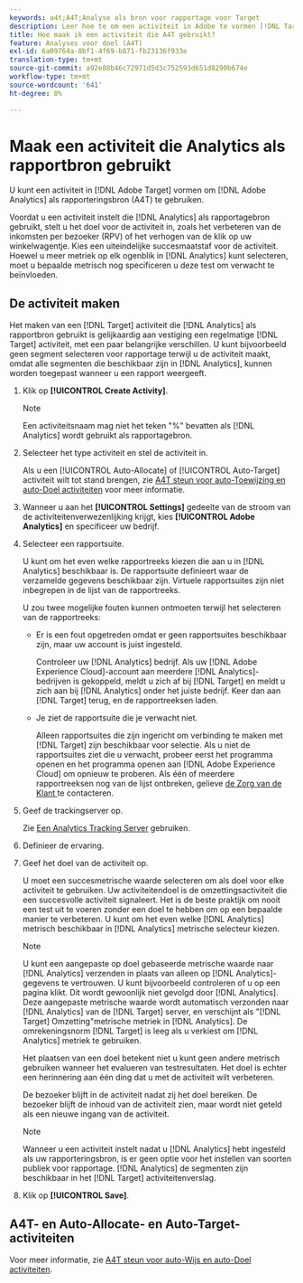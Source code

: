 ```yaml
---
keywords: a4t;A4T;Analyse als bron voor rapportage voor Target
description: Leer hoe te om een activiteit in Adobe te vormen [!DNL Target] die Adobe Analytics als rapporteringsbron (A4T) gebruikt.
title: Hoe maak ik een activiteit die A4T gebruikt?
feature: Analyses voor doel (A4T)
exl-id: 6a09764a-8bf1-4f69-b871-fb23136f933e
translation-type: tm+mt
source-git-commit: a92e88b46c72971d5d3c752593d651d8290b674e
workflow-type: tm+mt
source-wordcount: '641'
ht-degree: 0%

---
```


# Maak een activiteit die Analytics als rapportbron gebruikt

U kunt een activiteit in [!DNL Adobe Target] vormen om [!DNL Adobe Analytics] als rapporteringsbron (A4T) te gebruiken.

Voordat u een activiteit instelt die [!DNL Analytics] als rapportagebron gebruikt, stelt u het doel voor de activiteit in, zoals het verbeteren van de inkomsten per bezoeker (RPV) of het verhogen van de klik op uw winkelwagentje. Kies een uiteindelijke succesmaatstaf voor de activiteit. Hoewel u meer metriek op elk ogenblik in [!DNL Analytics] kunt selecteren, moet u bepaalde metrisch nog specificeren u deze test om verwacht te beïnvloeden.

## De activiteit maken

Het maken van een [!DNL Target] activiteit die [!DNL Analytics] als rapportbron gebruikt is gelijkaardig aan vestiging een regelmatige [!DNL Target] activiteit, met een paar belangrijke verschillen. U kunt bijvoorbeeld geen segment selecteren voor rapportage terwijl u de activiteit maakt, omdat alle segmenten die beschikbaar zijn in [!DNL Analytics], kunnen worden toegepast wanneer u een rapport weergeeft.

1. Klik op **[!UICONTROL Create Activity]**.

   >[!NOTE]
   >
   >Een activiteitsnaam mag niet het teken &quot;%&quot; bevatten als [!DNL Analytics] wordt gebruikt als rapportagebron.

1. Selecteer het type activiteit en stel de activiteit in.

   Als u een [!UICONTROL Auto-Allocate] of [!UICONTROL Auto-Target] activiteit wilt tot stand brengen, zie [A4T steun voor auto-Toewijzing en auto-Doel activiteiten](/help/c-integrating-target-with-mac/a4t/a4t-at-aa.md) voor meer informatie.

1. Wanneer u aan het **[!UICONTROL Settings]** gedeelte van de stroom van de activiteitenverwezenlijking krijgt, kies **[!UICONTROL Adobe Analytics]** en specificeer uw bedrijf.
1. Selecteer een rapportsuite.

   U kunt om het even welke rapportreeks kiezen die aan u in [!DNL Analytics] beschikbaar is. De rapportsuite definieert waar de verzamelde gegevens beschikbaar zijn. Virtuele rapportsuites zijn niet inbegrepen in de lijst van de rapportreeks.

   U zou twee mogelijke fouten kunnen ontmoeten terwijl het selecteren van de rapportreeks:

   * Er is een fout opgetreden omdat er geen rapportsuites beschikbaar zijn, maar uw account is juist ingesteld.

      Controleer uw [!DNL Analytics] bedrijf. Als uw [!DNL Adobe Experience Cloud]-account aan meerdere [!DNL Analytics]-bedrijven is gekoppeld, meldt u zich af bij [!DNL Target] en meldt u zich aan bij [!DNL Analytics] onder het juiste bedrijf. Keer dan aan [!DNL Target] terug, en de rapportreeksen laden.

   * Je ziet de rapportsuite die je verwacht niet.

      Alleen rapportsuites die zijn ingericht om verbinding te maken met [!DNL Target] zijn beschikbaar voor selectie. Als u niet de rapportsuites ziet die u verwacht, probeer eerst het programma openen en het programma openen aan [!DNL Adobe Experience Cloud] om opnieuw te proberen.
   Als één of meerdere rapportreeksen nog van de lijst ontbreken, gelieve [de Zorg van de Klant ](/help/cmp-resources-and-contact-information.md#reference_ACA3391A00EF467B87930A450050077C) te contacteren.

1. Geef de trackingserver op.

   Zie [Een Analytics Tracking Server](/help/c-integrating-target-with-mac/a4t/analytics-tracking-server.md#task_72077BA7E93C4A65A715A18F32228823) gebruiken.

1. Definieer de ervaring.
1. Geef het doel van de activiteit op.

   U moet een succesmetrische waarde selecteren om als doel voor elke activiteit te gebruiken. Uw activiteitendoel is de omzettingsactiviteit die een succesvolle activiteit signaleert. Het is de beste praktijk om nooit een test uit te voeren zonder een doel te hebben om op een bepaalde manier te verbeteren. U kunt om het even welke [!DNL Analytics] metrisch beschikbaar in [!DNL Analytics] metrische selecteur kiezen.

   >[!NOTE]
   >
   >U kunt een aangepaste op doel gebaseerde metrische waarde naar [!DNL Analytics] verzenden in plaats van alleen op [!DNL Analytics]-gegevens te vertrouwen. U kunt bijvoorbeeld controleren of u op een pagina klikt. Dit wordt gewoonlijk niet gevolgd door [!DNL Analytics]. Deze aangepaste metrische waarde wordt automatisch verzonden naar [!DNL Analytics] van de [!DNL Target] server, en verschijnt als &quot;[!DNL Target] Omzetting&quot;metrische metriek in [!DNL Analytics]. De omrekeningsnorm [!DNL Target] is leeg als u verkiest om [!DNL Analytics] metriek te gebruiken.

   Het plaatsen van een doel betekent niet u kunt geen andere metrisch gebruiken wanneer het evalueren van testresultaten. Het doel is echter een herinnering aan één ding dat u met de activiteit wilt verbeteren.

   De bezoeker blijft in de activiteit nadat zij het doel bereiken. De bezoeker blijft de inhoud van de activiteit zien, maar wordt niet geteld als een nieuwe ingang van de activiteit.

   >[!NOTE]
   >
   >Wanneer u een activiteit instelt nadat u [!DNL Analytics] hebt ingesteld als uw rapporteringsbron, is er geen optie voor het instellen van soorten publiek voor rapportage. [!DNL Analytics] de segmenten zijn beschikbaar in het  [!DNL Target] activiteitenverslag.

1. Klik op **[!UICONTROL Save]**.

## A4T- en Auto-Allocate- en Auto-Target-activiteiten

Voor meer informatie, zie [A4T steun voor auto-Wijs en auto-Doel activiteiten](/help/c-integrating-target-with-mac/a4t/a4t-at-aa.md).
